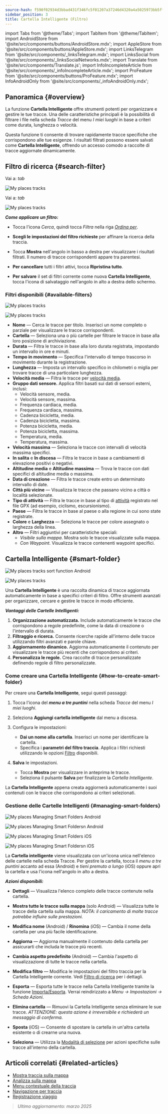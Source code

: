 ```yaml
---
source-hash: f590f02934d3bbad431f346fc5f01207a37246d4320a4a5025973bb5ff373b63
sidebar_position: 3
title: Cartella Intelligente (Filtro)
---
```

import Tabs from '@theme/Tabs';
import TabItem from '@theme/TabItem';
import AndroidStore from '@site/src/components/buttons/AndroidStore.mdx';
import AppleStore from '@site/src/components/buttons/AppleStore.mdx';
import LinksTelegram from '@site/src/components/_linksTelegram.mdx';
import LinksSocial from '@site/src/components/_linksSocialNetworks.mdx';
import Translate from '@site/src/components/Translate.js';
import InfoIncompleteArticle from '@site/src/components/_infoIncompleteArticle.mdx';
import ProFeature from '@site/src/components/buttons/ProFeature.mdx';
import InfoAndroidOnly from '@site/src/components/_infoAndroidOnly.mdx';



## Panoramica {#overview}

La funzione **Cartella Intelligente** offre strumenti potenti per organizzare e gestire le tue tracce. Una delle caratteristiche principali è la possibilità di filtrare i file nella scheda *Tracce* del menu *I miei luoghi* in base a criteri come durata, lunghezza o velocità.

Questa funzione ti consente di trovare rapidamente tracce specifiche che corrispondono alle tue esigenze. I risultati filtrati possono essere salvati come **Cartella Intelligente**, offrendo un accesso comodo a raccolte di tracce aggiornate dinamicamente.


## Filtro di ricerca {#search-filter}

<Tabs groupId="operating-systems" queryString="operating-systems">

<TabItem value="android" label="Android">

Vai a: *<Translate android="true" ids="shared_string_menu,shared_string_my_places,shared_string_gpx_files"/> tab*

![My places tracks](@site/static/img/personal/tracks/my_places_tracks_filter_2_andr.png)

</TabItem>

<TabItem value="ios" label="iOS">

Vai a: *<Translate ios="true" ids="shared_string_menu,shared_string_my_places,shared_string_gpx_tracks"/> tab*

![My places tracks](@site/static/img/personal/tracks/my_places_tracks_filter_ios.png)

</TabItem>

</Tabs>

***Come applicare un filtro:***

- Tocca l'icona *Cerca*, quindi tocca *Filtra* nella riga [*Ordina per*](./manage-tracks.md#sort-by).

- **Scegli le impostazioni del filtro richieste** per affinare la ricerca della traccia.

- Tocca **Mostra** nell'angolo in basso a destra per visualizzare i risultati filtrati. Il numero di tracce corrispondenti appare tra parentesi.

- **Per cancellare** tutti i filtri attivi, tocca **Ripristina tutto**.

- **Per salvare** il set di filtri corrente come nuova **Cartella Intelligente**, tocca l'icona di salvataggio nell'angolo in alto a destra dello schermo.


### Filtri disponibili {#available-filters}

<Tabs groupId="operating-systems" queryString="operating-systems">

<TabItem value="android" label="Android">

![My places tracks](@site/static/img/personal/tracks/my_places_tracks_filter_andr.png)

</TabItem>

<TabItem value="ios" label="iOS">

![My places tracks](@site/static/img/personal/tracks/my_places_tracks_filter_2_ios.png)

</TabItem>

</Tabs>

- **Nome** — Cerca le tracce per titolo. Inserisci un nome completo o parziale per visualizzare le tracce corrispondenti.
- **Cartella** — Seleziona una o più cartelle per filtrare le tracce in base alla loro posizione di archiviazione.
- **Durata** — Filtra le tracce in base alla loro durata registrata, impostando un intervallo in ore e minuti.
- **Tempo in movimento** — Specifica l'intervallo di tempo trascorso in movimento durante la registrazione.
- **Lunghezza** — Imposta un intervallo specifico in chilometri o miglia per trovare tracce di una particolare lunghezza.
- **Velocità media** — Filtra le tracce per [velocità media](../../widgets/info-widgets.md#average-speed).
- **Gruppo dati sensore.**
    Applica filtri basati sui dati di sensori esterni, inclusi:
    - Velocità sensore, media.
    - Velocità sensore, massima.
    - Frequenza cardiaca, media.
    - Frequenza cardiaca, massima.
    - Cadenza bicicletta, media.
    - Cadenza bicicletta, massima.
    - Potenza bicicletta, media.
    - Potenza bicicletta, massima.
    - Temperatura, media.
    - Temperatura, massima.
- **Velocità massima** — Seleziona le tracce con intervalli di velocità massima specifici.
- **In salita** e **In discesa** — Filtra le tracce in base a cambiamenti di elevazione positivi o negativi.
- **Altitudine media** e **Altitudine massima** — Trova le tracce con dati specifici di altitudine media o massima.
- **Data di creazione** — Filtra le tracce create entro un determinato intervallo di date.
- **Città più vicine** — Visualizza le tracce che passano vicino a città o località selezionate.
- **Tipo di attività** — Filtra le tracce in base al tipo di [attività](../../map/tracks/track-context-menu.md#track-information-activity) registrato nel file GPX (ad esempio, ciclismo, escursionismo).
- **Paese** — Filtra le tracce in base al paese o alla regione in cui sono state registrate.
- **Colore** e **Larghezza** — Seleziona le tracce per colore assegnato o larghezza della linea.
- **Altro** — Filtri aggiuntivi per caratteristiche speciali:
    - *Visibile sulla mappa*. Mostra solo le tracce visualizzate sulla mappa.
    - *Con Waypoint*. Visualizza le tracce contenenti waypoint specifici.


## Cartella Intelligente {#smart-folder}

<Tabs groupId="operating-systems" queryString="operating-systems">

<TabItem value="android" label="Android">

![My places tracks sort function Android](@site/static/img/personal/tracks/my_places_smart_folder_andr.png)

</TabItem>

<TabItem value="ios" label="iOS">

![My places tracks](@site/static/img/personal/tracks/my_places_smart_folder_ios.png)

</TabItem>

</Tabs>

Una **Cartella Intelligente** è una raccolta dinamica di tracce aggiornata automaticamente in base a specifici criteri di filtro. Offre strumenti avanzati per organizzare, cercare e gestire le tracce in modo efficiente.

***Vantaggi delle Cartelle Intelligenti:***

1. **Organizzazione automatizzata.**
    Include automaticamente le tracce che corrispondono a regole predefinite, come la data di creazione o l'intervallo di durata.
2. **Filtraggio e ricerca.**
    Consente ricerche rapide all'interno delle tracce utilizzando filtri avanzati e parole chiave.
3. **Aggiornamento dinamico.**
    Aggiorna automaticamente il contenuto per visualizzare le tracce più recenti che corrispondono ai criteri.
4. **Personalizza le regole.**
    Crea raccolte di tracce personalizzate definendo regole di filtro personalizzate.


### Come creare una Cartella Intelligente {#how-to-create-smart-folder}

Per creare una **Cartella Intelligente**, segui questi passaggi:

1. Tocca l'icona del ***menu a tre puntini*** nella scheda *Tracce* del menu *I miei luoghi*.

2. Seleziona **Aggiungi cartella intelligente** dal menu a discesa.

3. Configura le impostazioni:
   - **Dai un nome alla cartella**. Inserisci un nome per identificare la cartella.
   - Specifica i **parametri del filtro traccia**. Applica i filtri richiesti utilizzando le opzioni [Filtro](#available-filters) disponibili.

4. **Salva** le impostazioni.
    - Tocca **Mostra** per visualizzare in anteprima le tracce.
    - Seleziona il pulsante **Salva** per finalizzare la *Cartella Intelligente*.

La **Cartella Intelligente** appena creata aggiornerà automaticamente i suoi contenuti con le tracce che corrispondono ai criteri selezionati.


### Gestione delle Cartelle Intelligenti {#managing-smart-folders}

<Tabs groupId="operating-systems" queryString="operating-systems">

<TabItem value="android" label="Android">

![My places Managing Smart Folders Android](@site/static/img/personal/tracks/my_places_smart_folder_2-1_andr.png)

![My places Managing Smart Foldersn Android](@site/static/img/personal/tracks/my_places_smart_folder_3_andr.png)

</TabItem>

<TabItem value="ios" label="iOS">

![My places Managing Smart Folders iOS](@site/static/img/personal/tracks/folder_menu_2_ios.png)

![My places Managing Smart Foldersn iOS](@site/static/img/personal/tracks/my_places_smart_folder_2_ios.png)

</TabItem>

</Tabs>

La **Cartella intelligente** viene visualizzata con un'icona unica nell'elenco delle cartelle nella scheda Tracce. Per gestire la cartella, tocca il *menu a tre puntini* accanto ad essa (Android) e *tieni premuto a lungo* (iOS) oppure apri la cartella e usa l'icona nell'angolo in alto a destra.

***Azioni disponibili:***

- **Dettagli** — Visualizza l'elenco completo delle tracce contenute nella cartella.

- **Mostra tutte le tracce sulla mappa** (solo Android) — Visualizza tutte le tracce della cartella sulla mappa.
    *NOTA: il caricamento di molte tracce potrebbe influire sulle prestazioni.*

- **Modifica nome** (Android) / **Rinomina** (iOS) — Cambia il nome della cartella per una più facile identificazione.

- **Aggiorna** — Aggiorna manualmente il contenuto della cartella per assicurarti che includa le tracce più recenti.

- **Cambia aspetto predefinito** (Android) — Cambia l'aspetto di visualizzazione di tutte le tracce nella cartella.

- **Modifica filtro** — Modifica le impostazioni del filtro traccia per la Cartella Intelligente corrente. Vedi [Filtro di ricerca](#search-filter) per i dettagli.

- **Esporta** — Esporta tutte le tracce nella Cartella Intelligente tramite la funzione [Importa/Esporta](../../personal/import-export.md). Verrai reindirizzato a *Menu → Impostazioni → Scheda Azioni*.

- **Elimina cartella** — Rimuovi la Cartella Intelligente senza eliminare le sue tracce.
    *ATTENZIONE: questa azione è irreversibile e richiederà un messaggio di conferma.*

- **Sposta** (iOS) — Consente di spostare la cartella in un'altra cartella esistente o di crearne una nuova.

- **Seleziona** — Utilizza la [Modalità di selezione](./manage-tracks.md#selection-mode) per azioni specifiche sulle tracce all'interno della cartella.


## Articoli correlati {#related-articles}

- [Mostra traccia sulla mappa](../../map/tracks/index.md)
- [Analizza sulla mappa](../../map/tracks/index.md#analyze-track-on-map)
- [Menu contestuale della traccia](../../map/tracks/track-context-menu.md)
- [Navigazione per traccia](../../navigation/setup/gpx-navigation.md)
- [Registrazione viaggio](../../plugins/trip-recording.md)

> *Ultimo aggiornamento: marzo 2025*
